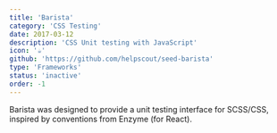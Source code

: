 ```yaml
---
title: 'Barista'
category: 'CSS Testing'
date: 2017-03-12
description: 'CSS Unit testing with JavaScript'
icon: '☕️'
github: 'https://github.com/helpscout/seed-barista'
type: 'Frameworks'
status: 'inactive'
order: -1
---
```


Barista was designed to provide a unit testing interface for SCSS/CSS, inspired by conventions from Enzyme (for React).
